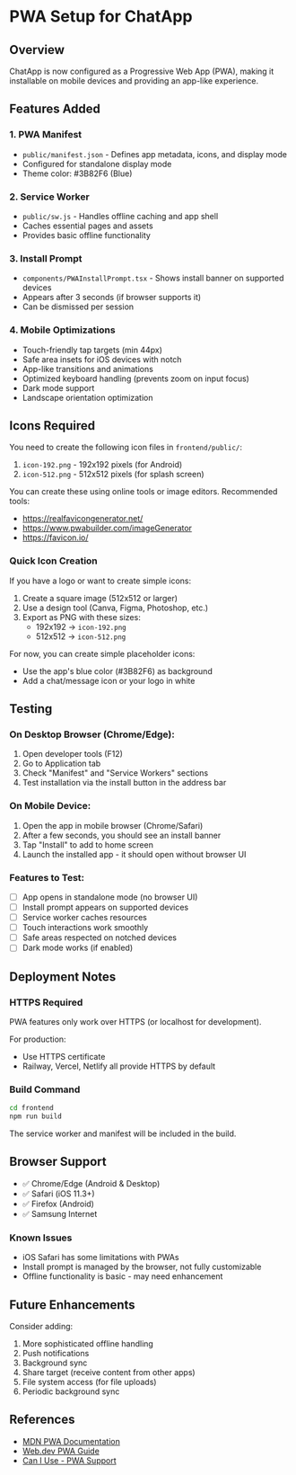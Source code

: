 # PWA Setup for ChatApp

## Overview
ChatApp is now configured as a Progressive Web App (PWA), making it installable on mobile devices and providing an app-like experience.

## Features Added

### 1. PWA Manifest
- `public/manifest.json` - Defines app metadata, icons, and display mode
- Configured for standalone display mode
- Theme color: #3B82F6 (Blue)

### 2. Service Worker
- `public/sw.js` - Handles offline caching and app shell
- Caches essential pages and assets
- Provides basic offline functionality

### 3. Install Prompt
- `components/PWAInstallPrompt.tsx` - Shows install banner on supported devices
- Appears after 3 seconds (if browser supports it)
- Can be dismissed per session

### 4. Mobile Optimizations
- Touch-friendly tap targets (min 44px)
- Safe area insets for iOS devices with notch
- App-like transitions and animations
- Optimized keyboard handling (prevents zoom on input focus)
- Dark mode support
- Landscape orientation optimization

## Icons Required

You need to create the following icon files in `frontend/public/`:

1. `icon-192.png` - 192x192 pixels (for Android)
2. `icon-512.png` - 512x512 pixels (for splash screen)

You can create these using online tools or image editors. Recommended tools:
- https://realfavicongenerator.net/
- https://www.pwabuilder.com/imageGenerator
- https://favicon.io/

### Quick Icon Creation

If you have a logo or want to create simple icons:

1. Create a square image (512x512 or larger)
2. Use a design tool (Canva, Figma, Photoshop, etc.)
3. Export as PNG with these sizes:
   - 192x192 → `icon-192.png`
   - 512x512 → `icon-512.png`

For now, you can create simple placeholder icons:
- Use the app's blue color (#3B82F6) as background
- Add a chat/message icon or your logo in white

## Testing

### On Desktop Browser (Chrome/Edge):
1. Open developer tools (F12)
2. Go to Application tab
3. Check "Manifest" and "Service Workers" sections
4. Test installation via the install button in the address bar

### On Mobile Device:
1. Open the app in mobile browser (Chrome/Safari)
2. After a few seconds, you should see an install banner
3. Tap "Install" to add to home screen
4. Launch the installed app - it should open without browser UI

### Features to Test:
- [ ] App opens in standalone mode (no browser UI)
- [ ] Install prompt appears on supported devices
- [ ] Service worker caches resources
- [ ] Touch interactions work smoothly
- [ ] Safe areas respected on notched devices
- [ ] Dark mode works (if enabled)

## Deployment Notes

### HTTPS Required
PWA features only work over HTTPS (or localhost for development).

For production:
- Use HTTPS certificate
- Railway, Vercel, Netlify all provide HTTPS by default

### Build Command
```bash
cd frontend
npm run build
```

The service worker and manifest will be included in the build.

## Browser Support

- ✅ Chrome/Edge (Android & Desktop)
- ✅ Safari (iOS 11.3+) 
- ✅ Firefox (Android)
- ✅ Samsung Internet

### Known Issues
- iOS Safari has some limitations with PWAs
- Install prompt is managed by the browser, not fully customizable
- Offline functionality is basic - may need enhancement

## Future Enhancements

Consider adding:
1. More sophisticated offline handling
2. Push notifications
3. Background sync
4. Share target (receive content from other apps)
5. File system access (for file uploads)
6. Periodic background sync

## References

- [MDN PWA Documentation](https://developer.mozilla.org/en-US/docs/Web/Progressive_web_apps)
- [Web.dev PWA Guide](https://web.dev/progressive-web-apps/)
- [Can I Use - PWA Support](https://caniuse.com/?feat=web-app-manifest)

